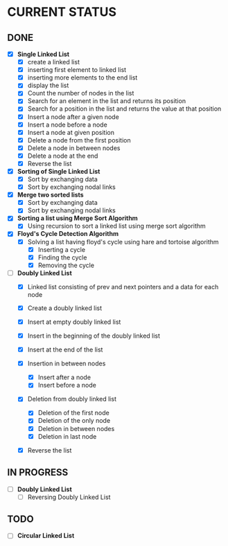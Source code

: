 # **CURRENT STATUS**

## __DONE__
- [x] **Single Linked List**
    - [x] create a linked list
    - [x] inserting first element to linked list
    - [x] inserting more elements to the end list
    - [x] display the list
    - [x] Count the number of nodes in the list
    - [x] Search for an element in the list and returns its position
    - [x] Search for a position in the list and returns the value at that position
    - [x] Insert a node after a given node
    - [x] Insert a node before a node
    - [x] Insert a node at given position
    - [x] Delete a node from the first position
    - [x] Delete a node in between nodes
    - [x] Delete a node at the end
    - [x] Reverse the list

- [x] **Sorting of Single Linked List**
    - [x] Sort by exchanging data
    - [x] Sort by exchanging nodal links

- [x] **Merge two sorted lists**
    - [x] Sort by exchanging data
    - [x] Sort by exchanging nodal links

- [x] **Sorting a list using Merge Sort Algorithm**
    - [x] Using recursion to sort a linked list using merge sort algorithm

- [x] **Floyd's Cycle Detection Algorithm**
    - [x] Solving a list having floyd's cycle using hare and tortoise algorithm
        - [x] Inserting a cycle
        - [x] Finding the cycle
        - [x] Removing the cycle

- [ ] **Doubly Linked List**
    - [x] Linked list consisting of prev and next pointers and a data for each node
    - [x] Create a doubly linked list
    - [x] Insert at empty doubly linked list
    - [x] Insert in the beginning of the doubly linked list
    - [x] Insert at the end of the list
    - [x] Insertion in between nodes
        - [x] Insert after a node
        - [x] Insert before a node
    - [x] Deletion from doubly linked list
        - [x] Deletion of the first node
        - [x] Deletion of the only node
        - [x] Deletion in between nodes
        - [x] Deletion in last node
    - [x] Reverse the list


## __IN PROGRESS__
- [ ] **Doubly Linked List**
    - [ ] Reversing Doubly Linked List

## __TODO__
- [ ] **Circular Linked List**